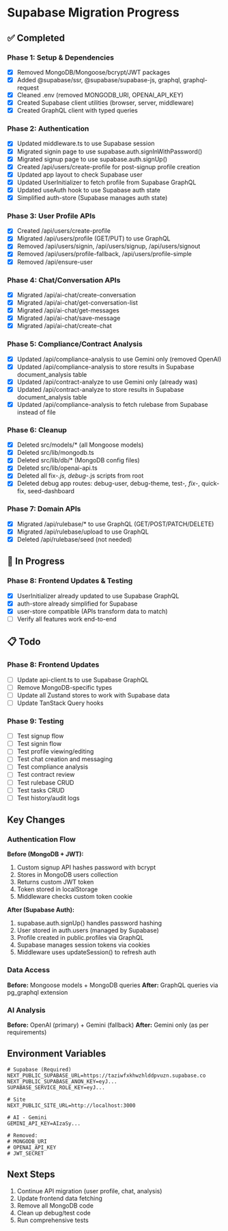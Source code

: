 # Supabase Migration Progress

## ✅ Completed

### Phase 1: Setup & Dependencies
- [x] Removed MongoDB/Mongoose/bcrypt/JWT packages
- [x] Added @supabase/ssr, @supabase/supabase-js, graphql, graphql-request
- [x] Cleaned .env (removed MONGODB_URI, OPENAI_API_KEY)
- [x] Created Supabase client utilities (browser, server, middleware)
- [x] Created GraphQL client with typed queries

### Phase 2: Authentication
- [x] Updated middleware.ts to use Supabase session
- [x] Migrated signin page to use supabase.auth.signInWithPassword()
- [x] Migrated signup page to use supabase.auth.signUp()
- [x] Created /api/users/create-profile for post-signup profile creation
- [x] Updated app layout to check Supabase user
- [x] Updated UserInitializer to fetch profile from Supabase GraphQL
- [x] Updated useAuth hook to use Supabase auth state
- [x] Simplified auth-store (Supabase manages auth state)

### Phase 3: User Profile APIs
- [x] Created /api/users/create-profile
- [x] Migrated /api/users/profile (GET/PUT) to use GraphQL
- [x] Removed /api/users/signin, /api/users/signup, /api/users/signout
- [x] Removed /api/users/profile-fallback, /api/users/profile-simple
- [x] Removed /api/ensure-user

### Phase 4: Chat/Conversation APIs
- [x] Migrated /api/ai-chat/create-conversation
- [x] Migrated /api/ai-chat/get-conversation-list
- [x] Migrated /api/ai-chat/get-messages
- [x] Migrated /api/ai-chat/save-message
- [x] Migrated /api/ai-chat/create-chat

### Phase 5: Compliance/Contract Analysis
- [x] Updated /api/compliance-analysis to use Gemini only (removed OpenAI)
- [x] Updated /api/compliance-analysis to store results in Supabase document_analysis table
- [x] Updated /api/contract-analyze to use Gemini only (already was)
- [x] Updated /api/contract-analyze to store results in Supabase document_analysis table
- [x] Updated /api/compliance-analysis to fetch rulebase from Supabase instead of file

### Phase 6: Cleanup
- [x] Deleted src/models/* (all Mongoose models)
- [x] Deleted src/lib/mongodb.ts
- [x] Deleted src/lib/db/* (MongoDB config files)
- [x] Deleted src/lib/openai-api.ts
- [x] Deleted all fix-*.js, debug-*.js scripts from root
- [x] Deleted debug app routes: debug-user, debug-theme, test-*, fix-*, quick-fix, seed-dashboard

### Phase 7: Domain APIs
- [x] Migrated /api/rulebase/* to use GraphQL (GET/POST/PATCH/DELETE)
- [x] Migrated /api/rulebase/upload to use GraphQL
- [x] Deleted /api/rulebase/seed (not needed)

## 🚧 In Progress

### Phase 8: Frontend Updates & Testing
- [x] UserInitializer already updated to use Supabase GraphQL
- [x] auth-store already simplified for Supabase
- [x] user-store compatible (APIs transform data to match)
- [ ] Verify all features work end-to-end

## 📋 Todo

### Phase 8: Frontend Updates
- [ ] Update api-client.ts to use Supabase GraphQL
- [ ] Remove MongoDB-specific types
- [ ] Update all Zustand stores to work with Supabase data
- [ ] Update TanStack Query hooks

### Phase 9: Testing
- [ ] Test signup flow
- [ ] Test signin flow
- [ ] Test profile viewing/editing
- [ ] Test chat creation and messaging
- [ ] Test compliance analysis
- [ ] Test contract review
- [ ] Test rulebase CRUD
- [ ] Test tasks CRUD
- [ ] Test history/audit logs

## Key Changes

### Authentication Flow
**Before (MongoDB + JWT):**
1. Custom signup API hashes password with bcrypt
2. Stores in MongoDB users collection
3. Returns custom JWT token
4. Token stored in localStorage
5. Middleware checks custom token cookie

**After (Supabase Auth):**
1. supabase.auth.signUp() handles password hashing
2. User stored in auth.users (managed by Supabase)
3. Profile created in public.profiles via GraphQL
4. Supabase manages session tokens via cookies
5. Middleware uses updateSession() to refresh auth

### Data Access
**Before:** Mongoose models + MongoDB queries
**After:** GraphQL queries via pg_graphql extension

### AI Analysis
**Before:** OpenAI (primary) + Gemini (fallback)
**After:** Gemini only (as per requirements)

## Environment Variables

```env
# Supabase (Required)
NEXT_PUBLIC_SUPABASE_URL=https://taziwfxkhwzhlddpvuzn.supabase.co
NEXT_PUBLIC_SUPABASE_ANON_KEY=eyJ...
SUPABASE_SERVICE_ROLE_KEY=eyJ...

# Site
NEXT_PUBLIC_SITE_URL=http://localhost:3000

# AI - Gemini
GEMINI_API_KEY=AIzaSy...

# Removed:
# MONGODB_URI
# OPENAI_API_KEY
# JWT_SECRET
```

## Next Steps

1. Continue API migration (user profile, chat, analysis)
2. Update frontend data fetching
3. Remove all MongoDB code
4. Clean up debug/test code
5. Run comprehensive tests
